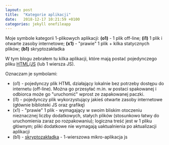 ```yaml
---
layout: post
title:  "Kategorie aplikacji"
date:   2018-12-17 10:21:59 +0100
categories: jekyll onefileapp
---
```

Moje symbole kategorii 1-plikowych aplikacji: **(o1)** - 1 plik off-line; **(i1)** 1 plik i otwarte zasoby internetowe; **(x1)** - "prawie" 1 plik + kilka statycznych plików; **(b1)** skryptozakładka


W tym blogu zebrałem tu kilka aplikacji, które mają postać pojedynczego pliku [HTML](https://pl.wikipedia.org/wiki/HTML)/[JS](https://pl.wikipedia.org/wiki/JavaScript) (lub 1 wiersza JS).

Oznaczam je symbolami:
- (o1) - pojedynczy plik HTML działający lokalnie bez potrzeby dostępu do internetu (off-line). Można go przesyłać m.in. w postaci spakowanej i odbiorca może go "uruchomić" wprost ze zapakowanej paczki.
- (i1) - pojedynczy plik wykorzystujący jakieś otwarte zasoby internetowe (głównie biblioteki JS oraz grafikę)
- (x1) - "prawie" 1 plik - wymagający w swoim bliskim otoczeniu nieznacznej liczby dodatkowych, stałych plików (stosunkowo łatwy do uruchomienia zaraz po rozpakowaniu); logiczna treść jest w 1 pliku głównym; pliki dodatkowe nie wymagają uaktualnienia po aktualizacji aplikacji
- (b1) - [skryptozakładka](https://pl.wikipedia.org/wiki/Skryptozak%C5%82adka) - 1-wierszowa mikro-aplikacja js 



